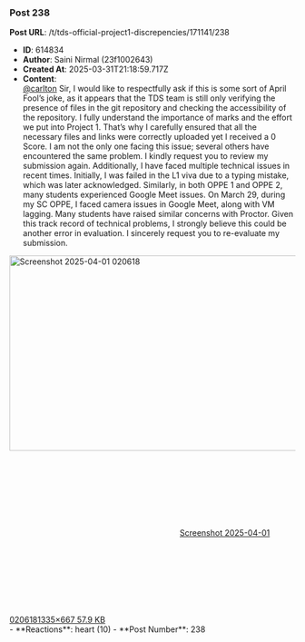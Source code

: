 ### Post 238
**Post URL**: /t/tds-official-project1-discrepencies/171141/238
- **ID**: 614834
- **Author**: Saini Nirmal (23f1002643)
- **Created At**: 2025-03-31T21:18:59.717Z
- **Content**:  
  <a class="mention" href="/u/carlton">@carlton</a> Sir, I would like to respectfully ask if this is some sort of April Fool’s joke, as it appears that the TDS team is still only verifying the presence of files in the git repository and checking the accessibility of the repository. I fully understand the importance of marks and the effort we put into Project 1. That’s why I carefully ensured that all the necessary files and links were correctly uploaded yet I received a 0 Score.
I am not the only one facing this issue; several others have encountered the same problem. I kindly request you to review my submission again.
Additionally, I have faced multiple technical issues in recent times. Initially, I was failed in the L1 viva due to a typing mistake, which was later acknowledged. Similarly, in both OPPE 1 and OPPE 2, many students experienced Google Meet issues. On March 29, during my SC OPPE, I faced camera issues in Google Meet, along with VM lagging. Many students have raised similar concerns with Proctor.
Given this track record of technical problems, I strongly believe this could be another error in evaluation. I sincerely request you to re-evaluate my submission.
<div class="lightbox-wrapper"><a class="lightbox" href="https://europe1.discourse-cdn.com/flex013/uploads/iitm/original/3X/c/1/c15a5d064b9f2bc82a892ef7da1228f031feb29b.png" data-download-href="/uploads/short-url/rAtKM461XD9XoJ6jwMBzL4HpfnB.png?dl=1" title="Screenshot 2025-04-01 020618" rel="noopener nofollow ugc"><img src="https://europe1.discourse-cdn.com/flex013/uploads/iitm/optimized/3X/c/1/c15a5d064b9f2bc82a892ef7da1228f031feb29b_2_690x344.png" alt="Screenshot 2025-04-01 020618" data-base62-sha1="rAtKM461XD9XoJ6jwMBzL4HpfnB" width="690" height="344" srcset="https://europe1.discourse-cdn.com/flex013/uploads/iitm/optimized/3X/c/1/c15a5d064b9f2bc82a892ef7da1228f031feb29b_2_690x344.png, https://europe1.discourse-cdn.com/flex013/uploads/iitm/optimized/3X/c/1/c15a5d064b9f2bc82a892ef7da1228f031feb29b_2_1035x516.png 1.5x, https://europe1.discourse-cdn.com/flex013/uploads/iitm/original/3X/c/1/c15a5d064b9f2bc82a892ef7da1228f031feb29b.png 2x" data-dominant-color="F6F6F7"><div class="meta"><svg class="fa d-icon d-icon-far-image svg-icon" aria-hidden="true"><use href="#far-image"></use></svg><span class="filename">Screenshot 2025-04-01 020618</span><span class="informations">1335×667 57.9 KB</span><svg class="fa d-icon d-icon-discourse-expand svg-icon" aria-hidden="true"><use href="#discourse-expand"></use></svg></div></a></div>
- **Reactions**: heart (10)
- **Post Number**: 238

